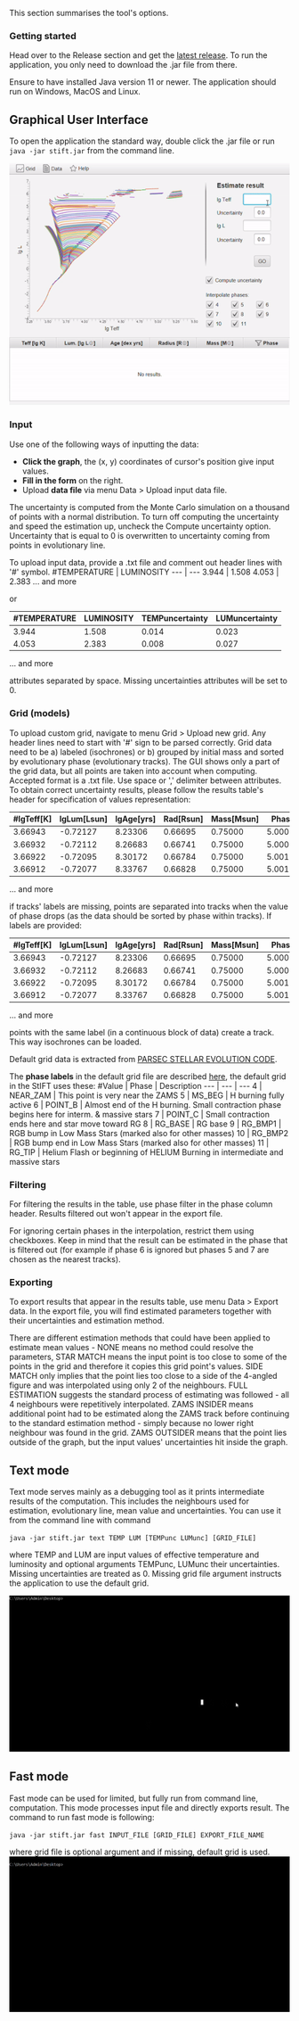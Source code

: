 This section summarises the tool's options.

### Getting started

Head over to the Release section and get the [latest release](https://github.com/Johaney-s/StIFT/releases/latest).
To run the application, you only need to download the .jar file from there.

Ensure to have installed Java version 11 or newer. The application should run on Windows, MacOS and Linux.

## Graphical User Interface
To open the application the standard way, double click the .jar file or run  `java -jar stift.jar` from the command line.

![](img/gui.gif)

### Input
Use one of the following ways of inputting the data:
- **Click the graph**, the (x, y) coordinates of cursor's position give input values.
- **Fill in the form** on the right.
- Upload **data file** via menu Data > Upload input data file.

The uncertainty is computed from the Monte Carlo simulation on a thousand of points with a normal distribution.
To turn off computing the uncertainty and speed the estimation up, uncheck the Compute uncertainty option.
Uncertainty that is equal to 0 is overwritten to uncertainty coming from points in evolutionary line.

To upload input data, provide a .txt file and comment out header lines with '#' symbol.
#TEMPERATURE | LUMINOSITY
--- | --- 
3.944 | 1.508
4.053 | 2.383
... and more

or

#TEMPERATURE | LUMINOSITY | TEMPuncertainty | LUMuncertainty
--- | --- | --- | --- 
3.944 | 1.508 | 0.014 | 0.023
4.053 | 2.383 | 0.008 | 0.027
... and more

attributes separated by space. Missing uncertainties attributes
will be set to 0.

### Grid (models)
To upload custom grid, navigate to menu Grid > Upload new grid.
Any header lines need to start with '#' sign to be parsed correctly.
Grid data need to be a) labeled (isochrones) or b) grouped by initial mass and
sorted by evolutionary phase (evolutionary tracks). The GUI shows only a part of the grid data,
but all points are taken into account when computing.
Accepted format is a .txt file.
Use space or ',' delimiter between attributes. To obtain correct
uncertainty results, please follow the results table's header
for specification of values representation:

#lgTeff[K] | lgLum[Lsun] | lgAge[yrs] | Rad[Rsun] | Mass[Msun] | Phase
--- | --- | --- | --- |--- |---
3.66943 | -0.72127 | 8.23306 | 0.66695 | 0.75000 | 5.00000
3.66932 | -0.72112 | 8.26683 | 0.66741 | 0.75000 | 5.00053
3.66922 | -0.72095 | 8.30172 | 0.66784 | 0.75000 | 5.00112
3.66912 | -0.72077 | 8.33767 | 0.66828 | 0.75000 | 5.00179
... and more

if tracks' labels are missing, points are separated into tracks when the value of phase drops
(as the data should be sorted by phase within tracks).
If labels are provided:

#lgTeff[K] | lgLum[Lsun] | lgAge[yrs] | Rad[Rsun] | Mass[Msun] | Phase | Label
--- | --- | --- | --- |--- |--- |---
3.66943 | -0.72127 | 8.23306 | 0.66695 | 0.75000 | 5.00000 | 1
3.66932 | -0.72112 | 8.26683 | 0.66741 | 0.75000 | 5.00053 | 1
3.66922 | -0.72095 | 8.30172 | 0.66784 | 0.75000 | 5.00112 | 1
3.66912 | -0.72077 | 8.33767 | 0.66828 | 0.75000 | 5.00179 | 1
... and more

points with the same label (in a continuous block of data) create a track. This way isochrones can be loaded.

Default grid data is extracted from [PARSEC STELLAR EVOLUTION CODE](https://people.sissa.it/~sbressan/parsec.html).

The **phase labels** in the default grid file are described [here](https://people.sissa.it/~sbressan/CAF09_V1.2S_M36_LT/readme.txt), the default grid in the StIFT uses these:
#Value | Phase | Description
--- | --- | ---
4 | NEAR_ZAM | This point is very near the ZAMS
5 | MS_BEG | H burning fully active
6 | POINT_B | Almost end of the H burning. Small contraction phase begins here for interm. & massive stars
7 | POINT_C | Small contraction ends here and star move toward RG
8 | RG_BASE | RG base
9 | RG_BMP1 | RGB bump in Low Mass Stars (marked also for other masses)
10 | RG_BMP2 | RGB bump end in Low Mass Stars (marked also for other masses)
11 | RG_TIP | Helium Flash or beginning of HELIUM Burning in intermediate and massive stars

### Filtering
For filtering the results in the table, use phase filter in the phase column header.
Results filtered out won't appear in the export file.

For ignoring certain phases in the interpolation, restrict them
using checkboxes. Keep in mind that the result can be estimated
in the phase that is filtered out (for example if phase 6 is ignored
but phases 5 and 7 are chosen as the nearest tracks).

### Exporting
To export results that appear in the results table, use menu Data > Export data.
In the export file, you will find estimated parameters together with their uncertainties and estimation method.

There are different estimation methods that could have been applied to estimate mean values - NONE means no method could resolve the parameters, STAR MATCH means the input point is too close to some of the points in the grid and therefore it copies this grid point's values. SIDE MATCH only implies that the point lies too close to a side of the 4-angled figure and was interpolated using only 2 of the neighbours. FULL ESTIMATION suggests the standard process of estimating was followed - all 4 neighbours were repetitively interpolated. ZAMS INSIDER means additional point had to be estimated along the ZAMS track before continuing to the standard estimation method - simply because no lower right neighbour was found in the grid. ZAMS OUTSIDER means that the point lies outside of the graph, but the input values' uncertainties hit inside the graph.

## Text mode
Text mode serves mainly as a debugging tool as it prints intermediate results of the computation. This includes the neighbours used for estimation, evolutionary line, mean value and uncertainties. You can use it from the command line with command

`java -jar stift.jar text TEMP LUM [TEMPunc LUMunc] [GRID_FILE]`

where TEMP and LUM are input values of effective temperature and luminosity and optional arguments TEMPunc, LUMunc their uncertainties. Missing uncertainties are treated as 0.
Missing grid file argument instructs the application to use the default grid.

![](img/textMode.gif)

## Fast mode
Fast mode can be used for limited, but fully run from command line, computation. This mode processes input file and directly exports result.
The command to run fast mode is following:

`java -jar stift.jar fast INPUT_FILE [GRID_FILE] EXPORT_FILE_NAME`

where grid file is optional argument and if missing,
default grid is used.
![](img/fastMode.gif)

